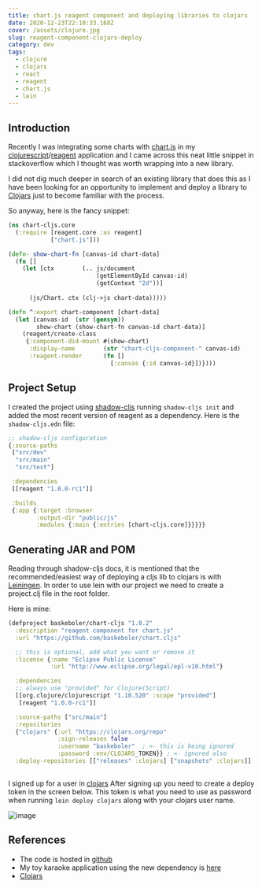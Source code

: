 ```yaml
---
title: chart.js reagent component and deploying libraries to clojars
date: 2020-12-23T22:10:33.168Z
cover: /assets/clojure.jpg
slug: reagent-component-clojars-deploy
category: dev
tags:
  - clojure
  - clojars
  - react
  - reagent
  - chart.js
  - lein
---
```

## Introduction

Recently I was integrating some charts with [chart.js](https://chartjs.org) in my [clojurescript](https://clojurescript.org)/[reagent](http://reagent-project.github.io) application and I came across this neat little snippet in stackoverflow which I thought was worth wrapping into a new library.

I did not dig much deeper in search of an existing library that does this as I have been looking for an opportunity to  implement and deploy a library to [Clojars](https://clojars.org) just to become familiar with the process.

So anyway, here is the fancy snippet:

```clojure
(ns chart-cljs.core
  (:require [reagent.core :as reagent]
            ["chart.js"]))

(defn- show-chart-fn [canvas-id chart-data]
  (fn []
    (let [ctx        (.. js/document
                         (getElementById canvas-id)
                         (getContext "2d"))]
          
      (js/Chart. ctx (clj->js chart-data)))))

(defn ^:export chart-component [chart-data]
  (let [canvas-id  (str (gensym))
        show-chart (show-chart-fn canvas-id chart-data)]
    (reagent/create-class
     {:component-did-mount #(show-chart)
      :display-name        (str "chart-cljs-component-" canvas-id)
      :reagent-render      (fn []
                             [:canvas {:id canvas-id}])})))
```

## Project Setup

I created the project using [shadow-cljs](https://shadow-cljs.org) running `shadow-cljs init` and added the most recent version of reagent as a dependency. Here is the `shadow-cljs.edn` file:

```clojure
;; shadow-cljs configuration
{:source-paths
 ["src/dev"
  "src/main"
  "src/test"]

 :dependencies
 [[reagent "1.0.0-rc1"]]

 :builds
 {:app {:target :browser
        :output-dir "public/js"
        :modules {:main {:entries [chart-cljs.core]}}}}}
```

## Generating JAR and POM

Reading through shadow-cljs docs, it is mentioned that the recommended/easiest way of deploying a cljs lib to clojars is with [Leiningen](https://www.leiningen.org). In order to use lein with our project we need to create a project.clj file in the root folder.

Here is mine:

```clojure
(defproject baskeboler/chart-cljs "1.0.2"
  :description "reagent component for chart.js"
  :url "https://github.com/baskeboler/chart.cljs"

  ;; this is optional, add what you want or remove it
  :license {:name "Eclipse Public License"
            :url "http://www.eclipse.org/legal/epl-v10.html"}

  :dependencies
  ;; always use "provided" for Clojure(Script)
  [[org.clojure/clojurescript "1.10.520" :scope "provided"]
   [reagent "1.0.0-rc1"]]

  :source-paths ["src/main"]
  :repositories
  {"clojars" {:url "https://clojars.org/repo"
              :sign-releases false
              :username "baskeboler"  ; <- this is being ignored
              :password :env/CLOJARS_TOKEN}} ; <- ignored also
  :deploy-repositories [["releases" :clojars] ["snapshots" :clojars]]          )
 
```

I signed up for a user in [clojars](https://clojars.org) After signing up you need to create a deploy token in the screen below. This token is what you need to use as password when running `lein deploy clojars` along with your clojars user name.

![image](/assets/deploytokens.png)

## References


* The code is hosted in [github](http://github.com/baskeboler/chart.cljs)
* My toy karaoke application using the new dependency is [here](https://github.com/baskeboler/cljs-karaoke-client)
* [Clojars](https://clojars.org)
